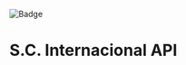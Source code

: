 ![Badge](https://github.com/ggoulart/sc-internacional/actions/workflows/test.yml/badge.svg)

# S.C. Internacional API
